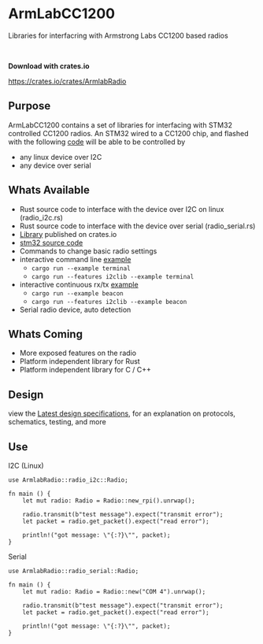 # ArmLabCC1200
Libraries for interfacring with Armstrong Labs CC1200 based radios

<br>

**Download with crates.io**

https://crates.io/crates/ArmlabRadio

## Purpose
ArmLabCC1200 contains a set of libraries for interfacing with STM32 controlled CC1200 radios. An STM32 wired to a CC1200 chip, and flashed with the following [code](https://github.com/explosion33/CC1200stm32) will be able to be controlled by
* any linux device over I2C
* any device over serial

## Whats Available
* Rust source code to interface with the device over I2C on linux (radio_i2c.rs)
* Rust source code to interface with the device over serial (radio_serial.rs)
* [Library](https://crates.io/crates/ArmlabRadio) published on crates.io
* [stm32 source code](https://github.com/explosion33/CC1200stm32)
* Commands to change basic radio settings
* interactive command line [example](https://github.com/explosion33/ArmLabCC1200/blob/main/examples/terminal.rs)
    * ```cargo run --example terminal```
    * ```cargo run --features i2clib --example terminal```
* interactive continuous rx/tx  [example](https://github.com/explosion33/ArmLabCC1200/blob/main/examples/beacon.rs)
    * ```cargo run --example beacon```
    * ```cargo run --features i2clib --example beacon```
* Serial radio device, auto detection

## Whats Coming
* More exposed features on the radio
* Platform independent library for Rust
* Platform independent library for C / C++


## Design

view the [Latest design specifications](https://ethana.notion.site/CC1200-Radio-06d342126b2041b483d045ed1dcfd178), for an explanation on protocols, schematics, testing, and more


## Use
I2C (Linux)
```
use ArmlabRadio::radio_i2c::Radio;

fn main () {
    let mut radio: Radio = Radio::new_rpi().unrwap();
    
    radio.transmit(b"test message").expect("transmit error");
    let packet = radio.get_packet().expect("read error");

    println!("got message: \"{:?}\"", packet);
}
```

Serial
```
use ArmlabRadio::radio_serial::Radio;

fn main () {
    let mut radio: Radio = Radio::new("COM 4").unrwap();
    
    radio.transmit(b"test message").expect("transmit error");
    let packet = radio.get_packet().expect("read error");

    println!("got message: \"{:?}\"", packet);
}
```
